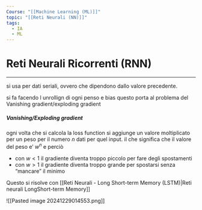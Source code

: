 ```yaml
---
Course: "[[Machine Learning (ML)]]"
topic: "[[Reti Neurali (NN)]]"
tags:
  - IA
  - ML
---
```


# Reti Neurali Ricorrenti (RNN)
---
si usa per dati seriali, ovvero che dipendono dallo valore precedente.

si fa facendo l unrollign di ogni penso e bias questo porta al problema del 
Vanishing gradient/exploding gradient 

##### Vanishing/Exploding gradient

ogni volta che si calcola la loss function si aggiunge un valore moltiplicato per un peso per il numero $n$ dati per quel input. il che significa che il valore del peso e’ $w^n$ e perciò 
- con $w<1$ il gradiente diventa troppo piccolo per fare degli spostamenti 
- con $w>1$ il gradiente diventa troppo grande per spostarsi senza “mancare” il minimo

Questo si risolve con [[Reti Neurali - Long Short-term Memory (LSTM)|Reti neurali LongShort-term Memory]]



![[Pasted image 20241229014553.png]]
